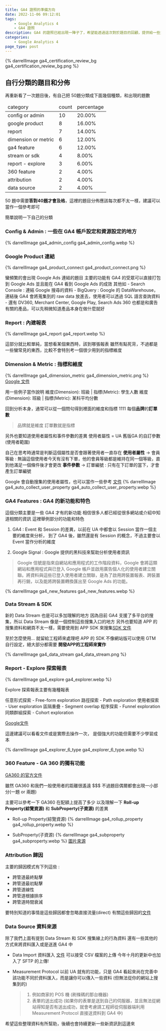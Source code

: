 ```yaml
---
title: GA4 證照的準備方向
date: 2022-11-06 09:12:01
tags: 
	- Google Analytics 4
	- GA4 證照
description: GA4 的證照已經出現一陣子了，希望能透過這次對於題目的回顧，提供給一些大家準備的方向
categories: 
	- Google Analytics 4
page_type: post
---
```


{% darrellImage ga4_certification_review_bg ga4_certification_review_bg.png %}

## 自行分類的題目和分佈

再重新看了一次題目後，有自己把 50題分類成下面幾個種類，和出現的題數

<table><thead><tr><td>category</td><td>count</td><td>percentage</td></tr></thead><tbody><tr><td>config or admin</td><td>10</td><td>20.00%</td></tr><tr><td>google product</td><td>8</td><td>16.00%</td></tr><tr><td>report</td><td>7</td><td>14.00%</td></tr><tr><td>dimension or metric</td><td>6</td><td>12.00%</td></tr><tr><td>ga4 feature</td><td>6</td><td>12.00%</td></tr><tr><td>stream or sdk</td><td>4</td><td>8.00%</td></tr><tr><td>report - explore</td><td>3</td><td>6.00%</td></tr><tr><td>360 feature</td><td>2</td><td>4.00%</td></tr><tr><td>attribution</td><td>2</td><td>4.00%</td></tr><tr><td>data source</td><td>2</td><td>4.00%</td></tr></tbody></table>

50 題中需要**答對40題才會及格**，這裡的題目分佈應該每次都不太一樣，建議可以當作一個參考即可

簡單說明一下自己的分類

### Config & Admin : 一些在 GA4 帳戶設定和資源設定的地方
{% darrellImage ga4_admin_config ga4_admin_config.webp %}

### Google Product 連結
{% darrellImage ga4_product_connect ga4_product_connect.png %}

蠻頻繁的會出現 Google Ads 連結的題目
主要的功能有 GA4 的受眾可以直接打包到 Google Ads
並且能在 GA4 看到 Google Ads 的成效
其他如 
    - Search Console : 連結 Google 搜尋的資料
    - BigQuery : Google 的 DataWarehouse，連結後 GA4 會將蒐集到的 raw data 放進去，使用者可以透過 SQL 語言查詢資料
    - 還有 DV360, Merchant Center, Google Play, Search Ads 360 也都是和廣告有關的產品，可以先稍微知道產品本身在做什麼就好

### Report : 內建報表
{% darrellImage ga4_report ga4_report.webp %}

這部分就比較單純，當想看某個東西時，該到哪張報表
雖然有點死背，不過都是一些蠻常見的東西，比較不會特別考一個很少用到的指標維度

### Dimension & Metric : 指標和維度

{% darrellImage ga4_dimension_metric ga4_dimension_metric.png %}
[Google 文件](https://support.google.com/analytics/topic/11151952?hl=zh-Hant&ref_topic=9228654)

用一些例子當作說明
維度(Dimension): 班級 | 指標(Metric): 學生人數
維度(Dimension): 班級 | 指標(Metric): 某科平均分數

回到分析本身，通常可以從一個問句得到裡面的維度和指標
1111 每個**品牌**的**訂單數**
> 品牌就是維度
> 訂單數就是指標

另外也要知道使用者屬性和事件參數的差異
使用者屬性 = UA 舊版GA 的自訂參數(使用者範圍)

自己在思考時通常是判斷這個屬性是否會跟著使用者一直存在
**使用者屬性** -> 會員等級 : 無論這個使用者今天有沒有下單，他的會員等級都是維持在同一個等級，直到他滿足一個條件後才會更改
**事件參數** -> 訂單編號 : 只有在下訂單的當下，才會產生訂單編號

Google 會自動搜集的使用者屬性，也可以當作一些參考 [文件](https://support.google.com/analytics/answer/9268042?hl=zh-Hant)
{% darrellImage ga4_auto_collect_user_property ga4_auto_collect_user_property.webp %}

### GA4 Features : GA4 的新功能和特色

這個分類主要是一些 GA4 才有的新功能
相信很多人都已經從很多網站或介紹中知道相關的資訊
這裡舉例部分的功能和特色

1. GA4 : Event 和 Session 的差異，以前在 UA 中都會以 Session 當作一個主要的維度來分析，
到了 GA4 後，雖然還是有 Session 的概念，不過主要會以 Event 當作分析的維度

2. Google Signal : Google 提供的黑科技來幫助分析使用者資訊
> Google 信號是指來自網站和應用程式的工作階段資料，Google 會將這類網站和應用程式與已登入 Google 帳戶並啟用廣告個人化的使用者建立關聯。將資料與這些已登入使用者建立關聯，是為了啟用跨裝置報表、跨裝置再行銷，以及能將跨裝置轉換匯出至 Google Ads 的功能。

{% darrellImage ga4_new_features ga4_new_features.webp %}

### Data Stream & SDK

新的 Data Stream 也是可以多加理解的地方
因為目前 GA4 支援了多平台的搜集，所以 Data Stream 像是一個控制這些搜集入口的地方
另外也要知道 APP 的搜集資料和網頁不太一樣，需要使用到 APP SDK 來搜集[SDK 文件](https://support.google.com/analytics/answer/9353532?hl=zh-Hant)

至於怎麼使用... 就留給工程師來處理吧
APP 的 SDK 不像網站版可以使用 GTM 自行設定，絕大部分都需要 **開發APP的工程師來實作** 

{% darrellImage ga4_data_stream ga4_data_stream.png %}

### Report - Explore 探索報表

{% darrellImage ga4_explore ga4_explorer.webp %}

Explore 探索報表主要有幾種報表

任意形式探索 - Free-form exploration
路徑探索 - Path exploration
使用者探索 - User exploration
區隔重疊 - Segment overlap
程序探索 - Funnel exploration
同類群組探索 - Cohort exploration

[Google文件](https://support.google.com/analytics/answer/7579450?hl=zh-Hant#zippy=%2Cin-this-article)

這邊建議可以看看文件或是實際去操作一次，
是個強大的功能但需要不少學習成本

{% darrellImage ga4_explorer_6_type ga4_explorer_6_type.webp %}

### 360 Feature - GA 360 的獨有功能

[GA360 的官方文件](https://support.google.com/analytics/topic/10985992?hl=en&ref_topic=9143232)

雖然 GA360 和我們一般使用者的距離很遙遠 $$$
不過題目偶爾都會出現一小部分(一題 or 兩題)

主要可以參考一下 GA360 在配額上提高了多少
以及理解一下 **Roll-up Property(綜覽資源)** 和 **SubProperty(子資源)** 的差異

- Roll-up Property(綜覽資源)
{% darrellImage ga4_rollup_property ga4_rollup_property.webp %}

- SubProperty(子資源)
{% darrellImage ga4_subproperty ga4_subproperty.webp %}
[圖片來源](https://support.google.com/analytics/answer/9679158?hl=zh-Hant#zippy=%2Csubproperties%2Croll-up-properties%2Ccost-considerations%2Cglobal-enterprise-with-regions-and-subregions%2Cparent-company-with-several-brands%2Centerprise-company-with-several-complementary-lines-of-business%2C%E7%B6%9C%E8%A6%BD%E8%B3%87%E6%BA%90%2C%E5%AD%90%E8%B3%87%E6%BA%90%2C%E8%B2%BB%E7%94%A8%E6%B3%A8%E6%84%8F%E4%BA%8B%E9%A0%85%2C%E6%93%81%E6%9C%89%E5%A4%9A%E5%80%8B%E5%93%81%E7%89%8C%E7%9A%84%E6%AF%8D%E5%85%AC%E5%8F%B8%2C%E6%95%B8%E6%A2%9D%E6%A5%AD%E5%8B%99%E7%B7%9A%E5%BD%BC%E6%AD%A4%E4%BA%92%E8%A3%9C%E7%9A%84%E4%BC%81%E6%A5%AD)


### Attribution 歸因

主要的歸因模式有下列這些 : 
- 跨管道最終點擊
- 跨管道最初點擊
- 跨管道線性
- 跨管道根據排序
- 跨管道時間衰減

要特別知道的事情是這些歸因都會忽略直接流量(direct)
有關這些歸因的[文件](https://support.google.com/analytics/answer/10596866?hl=zh-Hant#zippy=%2Cin-this-article%2C%E6%9C%AC%E6%96%87%E5%85%A7%E5%AE%B9)

### Data Source 資料來源

除了我們上面有提到 Data Stream 和 SDK 搜集線上的行為資料
還有一些其他的方式來將資料匯入或是送進 GA4 中

- Data Import 資料匯入 [文件](https://support.google.com/analytics/answer/10071301?hl=zh-Hant)
    可以接受 CSV 檔案的上傳
    今年十月的更新中也加入了 SFTP 的上傳!

- Measurement Protocol
    以前 UA 就有的功能，只是 GA4 看起來尚在完善中
    該功能不同於資料匯入，而是讓你可以傳入一些資料 (但無法從你的網站上搜集到的)
    > 1. 例如商家的 POS 機 (刷條碼的那台機器)
    > 2. 表單的送出成功 (如果你的表單是送到自己的伺服器，並且無法從網站得知是否有送出成功，就會考慮請工程師從伺服器端利用 Measurement Protocol 直接送資料到 GA4 中)

希望這些整理資料有所幫助，後續也會持續更新一些新資訊到這邊來
